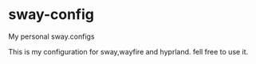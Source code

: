 # sway-config
My personal sway.configs

This is my configuration for sway,wayfire and hyprland.
fell free to use it.

